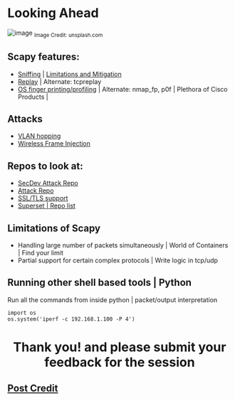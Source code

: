# Looking Ahead

![image](https://user-images.githubusercontent.com/17419002/173438124-2156ae02-b083-4a6c-9bf2-1c027cef77e5.png)
<sub>Image Credit: unsplash.com</sub>


## Scapy features: 
* [Sniffing](https://scapy.readthedocs.io/en/latest/usage.html#sniffing) | [Limitations and Mitigation](https://scapy.readthedocs.io/en/latest/usage.html#performance-of-scapy)
* [Replay](https://scapy.readthedocs.io/en/latest/usage.html#sending-packets) | Alternate: tcpreplay
* [OS finger printing/profiling](https://scapy.readthedocs.io/en/latest/usage.html#os-fingerprinting) | Alternate: nmap_fp, p0f | Plethora of Cisco Products |
  
## Attacks
* [VLAN hopping](https://scapy.readthedocs.io/en/latest/usage.html#vlan-hopping)
* [Wireless Frame Injection](https://scapy.readthedocs.io/en/latest/usage.html#wireless-frame-injection)

## Repos to look at:
* [SecDev Attack Repo](https://github.com/secdev/awesome-scapy)
* [Attack Repo](https://github.com/GrigorDimitrov/ScapyAttacks)
* [SSL/TLS support](https://github.com/tintinweb/scapy-ssl_tls)
* [Superset | Repo list](https://github.com/topics/scapy?o=desc&s=stars) 

## Limitations of Scapy

* Handling large number of packets simultaneously | World of Containers | Find your limit
* Partial support for certain complex protocols | Write logic in tcp/udp 

## Running other shell based tools | Python

Run all the commands from inside python | packet/output interpretation

```
import os
os.system('iperf -c 192.168.1.100 -P 4')
```

<h1 align="center">Thank you! and please submit your feedback for the session</h1>

## [Post Credit](post_credit_deviceLatencyAnalyzer.md)


